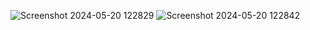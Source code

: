 
![Screenshot 2024-05-20 122829](https://github.com/EvaGupta02/Task1-web-devlopment-Mzinflow-/assets/150214201/2079eab7-8f13-41bd-9f4b-6f7782b43a44)
![Screenshot 2024-05-20 122842](https://github.com/EvaGupta02/Task1-web-devlopment-Mzinflow-/assets/150214201/2aada82e-c480-41a3-b268-0d5bd49240d7)
